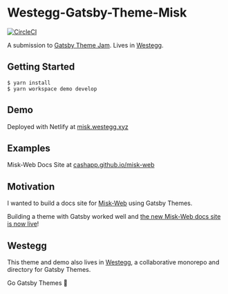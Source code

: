 # Westegg-Gatsby-Theme-Misk

[![CircleCI](https://circleci.com/gh/adrw/gatsby-theme-jam-example.svg?style=svg)](https://circleci.com/gh/adrw/gatsby-theme-jam-example)

A submission to [Gatsby Theme Jam](https://themejam.gatsbyjs.org/). Lives in [Westegg](https://github.com/westegg/westegg).

## Getting Started
```
$ yarn install
$ yarn workspace demo develop
```

## Demo

Deployed with Netlify at [misk.westegg.xyz](https://misk.westegg.xyz/)

## Examples

Misk-Web Docs Site at [cashapp.github.io/misk-web](https://cashapp.github.io/misk-web/)

## Motivation

I wanted to build a docs site for [Misk-Web](https://github.com/cashapp/misk-web) using Gatsby Themes. 

Building a theme with Gatsby worked well and [the new Misk-Web docs site is now live](https://cashapp.github.io/misk-web/)!

## Westegg

This theme and demo also lives in [Westegg](https://github.com/westegg/westegg), a collaborative monorepo and directory for Gatsby Themes.

Go Gatsby Themes 🎉